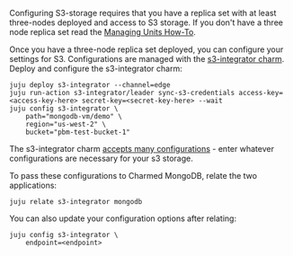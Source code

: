 Configuring S3-storage requires that you have a replica set with at least three-nodes deployed and access to S3 storage.  If you don't have a three node replica set read the [Managing Units How-To](/t/charmed-mongodb-tutorial-managing-units/8620). 

Once you have a three-node replica set deployed, you can configure your settings for S3. Configurations are managed with the [s3-integrator charm](https://charmhub.io/s3-integrator).  Deploy and configure the s3-integrator charm:
```
juju deploy s3-integrator --channel=edge
juju run-action s3-integrator/leader sync-s3-credentials access-key=<access-key-here> secret-key=<secret-key-here> --wait
juju config s3-integrator \
    path="mongodb-vm/demo" \
    region="us-west-2" \
    bucket="pbm-test-bucket-1"
```
The s3-integrator charm [accepts many configurations](https://charmhub.io/s3-integrator/configure) - enter whatever configurations are necessary for your s3 storage. 

To pass these configurations to Charmed MongoDB, relate the two applications:
```
juju relate s3-integrator mongodb
```

You can also update your configuration options after relating:
```
juju config s3-integrator \
    endpoint=<endpoint>
```